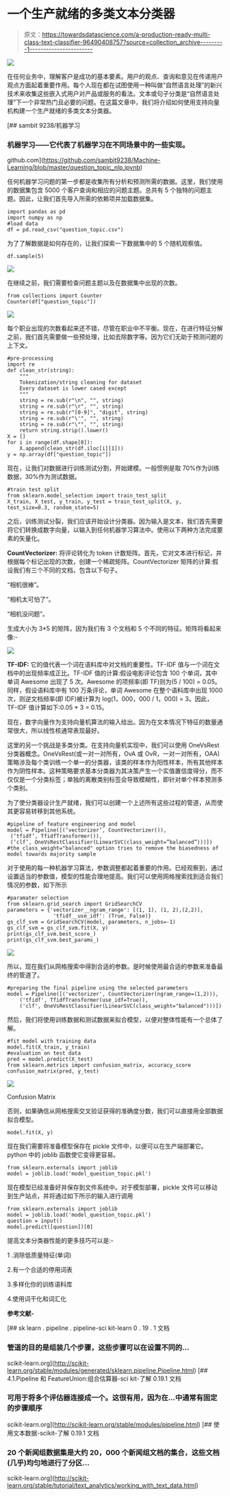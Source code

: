 # 一个生产就绪的多类文本分类器

> 原文：<https://towardsdatascience.com/a-production-ready-multi-class-text-classifier-96490408757?source=collection_archive---------1----------------------->

![](img/94a536d8ef6c13ef1ec42744aeb1b3d6.png)

在任何业务中，理解客户是成功的基本要素。用户的观点、查询和意见在传递用户观点方面起着重要作用。每个人现在都在试图使用一种叫做“自然语言处理”的新兴技术来收集这些嵌入式用户对产品或服务的看法。文本或句子分类是“自然语言处理”下一个非常热门且必要的问题。在这篇文章中，我们将介绍如何使用支持向量机构建一个生产就绪的多类文本分类器。

[](https://github.com/sambit9238/Machine-Learning/blob/master/question_topic_nlp.ipynb) [## sambit 9238/机器学习

### 机器学习——它代表了机器学习在不同场景中的一些实现。

github.com](https://github.com/sambit9238/Machine-Learning/blob/master/question_topic_nlp.ipynb) 

任何机器学习问题的第一步都是收集所有分析和预测所需的数据。这里，我们使用的数据集包含 5000 个客户查询和相应的问题主题。总共有 5 个独特的问题主题。因此，让我们首先导入所需的依赖项并加载数据集。

```
import pandas as pd
import numpy as np
#load data
df = pd.read_csv("question_topic.csv")
```

为了了解数据是如何存在的，让我们探索一下数据集中的 5 个随机观察值。

```
df.sample(5)
```

![](img/177692819cb7d88779cbae3c07648ed5.png)

在继续之前，我们需要检查问题主题以及在数据集中出现的次数。

```
from collections import Counter
Counter(df["question_topic"])
```

![](img/493bf70f8f433a9e573d86af9e76298d.png)

每个职业出现的次数看起来还不错，尽管在职业中不平衡。现在，在进行特征分解之前，我们首先需要做一些预处理，比如去除数字等。因为它们无助于预测问题的上下文。

```
#pre-processing
import re 
def clean_str(string):
    """
    Tokenization/string cleaning for dataset
    Every dataset is lower cased except
    """
    string = re.sub(r"\n", "", string)    
    string = re.sub(r"\r", "", string) 
    string = re.sub(r"[0-9]", "digit", string)
    string = re.sub(r"\'", "", string)    
    string = re.sub(r"\"", "", string)    
    return string.strip().lower()
X = []
for i in range(df.shape[0]):
    X.append(clean_str(df.iloc[i][1]))
y = np.array(df["question_topic"])
```

现在，让我们对数据进行训练测试分割，开始建模。一般惯例是取 70%作为训练数据，30%作为测试数据。

```
#train test split
from sklearn.model_selection import train_test_split
X_train, X_test, y_train, y_test = train_test_split(X, y, test_size=0.3, random_state=5)
```

之后，训练测试分裂，我们应该开始设计分类器。因为输入是文本，我们首先需要将它们转换成数字向量，以输入到任何机器学习算法中。使用以下两种方法完成要素的矢量化。

**CountVectorizer:** 将评论转化为 token 计数矩阵。首先，它对文本进行标记，并根据每个标记出现的次数，创建一个稀疏矩阵。CountVectorizer 矩阵的计算:假设我们有三个不同的文档，包含以下句子。

“相机很棒”。

“相机太可怕了”。

“相机没问题”。

生成大小为 3*5 的矩阵，因为我们有 3 个文档和 5 个不同的特征。矩阵将看起来像:-

![](img/5e312c81ecdd2a6a0ff6d3cfe3256819.png)

**TF-IDF:** 它的值代表一个词在语料库中对文档的重要性。TF-IDF 值与一个词在文档中的出现频率成正比。TF-IDF 值的计算:假设电影评论包含 100 个单词，其中单词 Awesome 出现了 5 次。Awesome 的项频率(即 TF)则为(5 / 100) = 0.05。同样，假设语料库中有 100 万条评论，单词 Awesome 在整个语料库中出现 1000 次，则逆文档频率(即 IDF)被计算为 log(1，000，000 / 1，000) = 3。因此，TF-IDF 值计算如下:0.05 * 3 = 0.15。

现在，数字向量作为支持向量机算法的输入给出。因为在文本情况下特征的数量通常很大，所以线性核通常表现最好。

这里的另一个挑战是多类分类。在支持向量机实现中，我们可以使用 OneVsRest 分类器概念。OneVsRest(或一对一对所有，OvA 或 OvR，一对一对所有，OAA)策略涉及每个类训练一个单一的分类器，该类的样本作为阳性样本，所有其他样本作为阴性样本。这种策略要求基本分类器为其决策产生一个实值置信度得分，而不仅仅是一个分类标签；单独的离散类别标签会导致模糊性，即针对单个样本预测多个类别。

为了使分类器设计生产就绪，我们可以创建一个上述所有这些过程的管道，从而使其更容易转移到其他系统。

```
#pipeline of feature engineering and model
model = Pipeline([(‘vectorizer’, CountVectorizer()),
 (‘tfidf’, TfidfTransformer()),
 (‘clf’, OneVsRestClassifier(LinearSVC(class_weight=”balanced”)))])
#the class_weight="balanced" option tries to remove the biasedness of model towards majority sample
```

对于使用的每一种机器学习算法，参数调整都起着重要的作用。已经观察到，通过设置适当的参数值，模型的性能合理地提高。我们可以使用网格搜索找到适合我们情况的参数，如下所示

```
#paramater selection
from sklearn.grid_search import GridSearchCV
parameters = {'vectorizer__ngram_range': [(1, 1), (1, 2),(2,2)],
               'tfidf__use_idf': (True, False)}
gs_clf_svm = GridSearchCV(model, parameters, n_jobs=-1)
gs_clf_svm = gs_clf_svm.fit(X, y)
print(gs_clf_svm.best_score_)
print(gs_clf_svm.best_params_)
```

![](img/ec483a911110da5b66c925a4a4ae4227.png)

所以，现在我们从网格搜索中得到合适的参数。是时候使用最合适的参数来准备最终的管道了。

```
#preparing the final pipeline using the selected parameters
model = Pipeline([('vectorizer', CountVectorizer(ngram_range=(1,2))),
    ('tfidf', TfidfTransformer(use_idf=True)),
    ('clf', OneVsRestClassifier(LinearSVC(class_weight="balanced")))])
```

然后，我们将使用训练数据和测试数据来拟合模型，以便对整体性能有一个总体了解。

```
#fit model with training data
model.fit(X_train, y_train)
#evaluation on test data
pred = model.predict(X_test)
from sklearn.metrics import confusion_matrix, accuracy_score
confusion_matrix(pred, y_test)
```

![](img/7e733bb416c6392d944558fa7da79ab8.png)

Confusion Matrix

否则，如果确信从网格搜索交叉验证获得的准确度分数，我们可以直接用全部数据拟合模型。

```
model.fit(X, y)
```

现在我们需要将准备模型保存在 pickle 文件中，以便可以在生产端部署它。python 中的 joblib 函数使它变得更容易。

```
from sklearn.externals import joblib
model = joblib.load('model_question_topic.pkl')
```

现在模型已经准备好并保存到文件系统中。对于模型部署，pickle 文件可以移动到生产站点，并将通过如下所示的输入进行调用

```
from sklearn.externals import joblib
model = joblib.load('model_question_topic.pkl')
question = input()
model.predict([question])[0]
```

提高文本分类器性能的更多技巧可以是:-

1 .消除低质量特征(单词)

2.有一个合适的停用词表

3.多样化你的训练语料库

4.使用词干化和词汇化

**参考文献-**

[](http://scikit-learn.org/stable/modules/generated/sklearn.pipeline.Pipeline.html) [## sk learn . pipeline . pipeline-sci kit-learn 0 . 19 . 1 文档

### 管道的目的是组装几个步骤，这些步骤可以在设置不同的…

scikit-learn.org](http://scikit-learn.org/stable/modules/generated/sklearn.pipeline.Pipeline.html) [](http://scikit-learn.org/stable/modules/pipeline.html) [## 4.1.Pipeline 和 FeatureUnion:组合估算器-sci kit-了解 0.19.1 文档

### 可用于将多个评估器连接成一个。这很有用，因为在…中通常有固定的步骤顺序

scikit-learn.org](http://scikit-learn.org/stable/modules/pipeline.html) [](http://scikit-learn.org/stable/tutorial/text_analytics/working_with_text_data.html) [## 使用文本数据-scikit-了解 0.19.1 文档

### 20 个新闻组数据集是大约 20，000 个新闻组文档的集合，这些文档(几乎)均匀地进行了分区…

scikit-learn.org](http://scikit-learn.org/stable/tutorial/text_analytics/working_with_text_data.html)